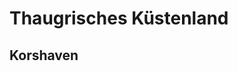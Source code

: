 # Thaugrisches Küstenland

## Korshaven

<!--
<table>
<tr><td>Name und Beschreibung</td><td width="300">Portrait</td></tr>
<tr><td><h4>Invidianoir</h4> Hohefürstin der Eifersucht.</td><td width="300"><img src="invidianoir.png" alt="" /></td></tr>
<tr><td><h4>Marina</h4> Kapitänin eines Handelsschiffes.</td><td width="300"><img src="marina.png" alt="" /></td></tr>
</table>
-->